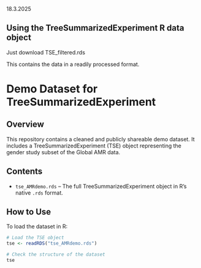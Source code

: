 18.3.2025


## Using the TreeSummarizedExperiment R data object

Just download TSE_filtered.rds

This contains the data in a readily processed format.

# Demo Dataset for TreeSummarizedExperiment

## Overview
This repository contains a cleaned and publicly shareable demo dataset.
It includes a TreeSummarizedExperiment (TSE) object representing the gender study subset of the Global AMR data.

## Contents
- `tse_AMRdemo.rds` – The full TreeSummarizedExperiment object in R’s native `.rds` format.

## How to Use
To load the dataset in R:
```r
# Load the TSE object
tse <- readRDS("tse_AMRdemo.rds")

# Check the structure of the dataset
tse